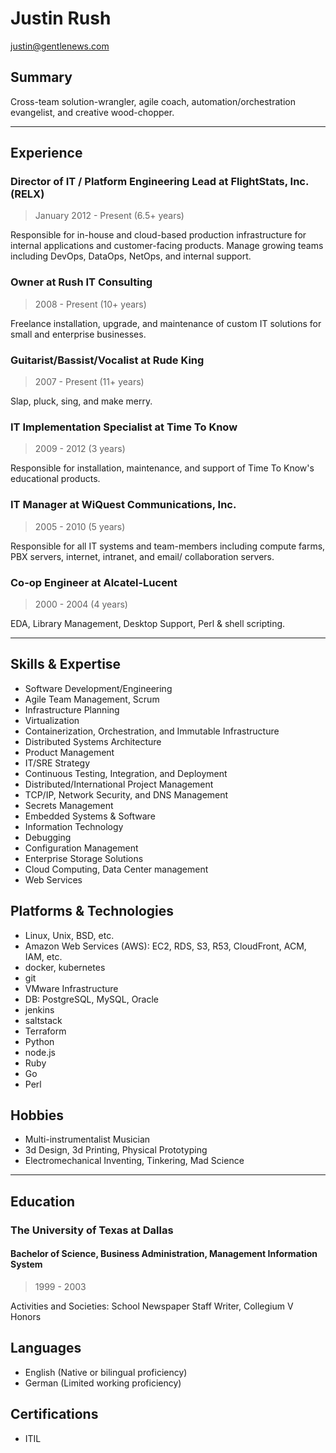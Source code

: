 # Justin Rush
<justin@gentlenews.com>

## Summary

Cross-team solution-wrangler, agile coach, automation/orchestration evangelist, and creative wood-chopper.

---

## Experience

### Director of IT / Platform Engineering Lead at FlightStats, Inc. (RELX) 
> January 2012 - Present (6.5+ years)

Responsible for in-house and cloud-based production infrastructure for internal applications and customer-facing
products. Manage growing teams including DevOps, DataOps, NetOps, and internal support.

### Owner at Rush IT Consulting
> 2008 - Present (10+ years)

Freelance installation, upgrade, and maintenance of custom IT solutions for small and enterprise businesses.

### Guitarist/Bassist/Vocalist at Rude King
> 2007 - Present (11+ years)

Slap, pluck, sing, and make merry.


### IT Implementation Specialist at Time To Know
> 2009 - 2012 (3 years)

Responsible for installation, maintenance, and support of Time To Know's educational products.

### IT Manager at WiQuest Communications, Inc.
> 2005 - 2010 (5 years)

Responsible for all IT systems and team-members including compute farms, PBX servers, internet, intranet, and email/
collaboration servers.

### Co-op Engineer at Alcatel-Lucent
> 2000 - 2004 (4 years)

EDA, Library Management, Desktop Support, Perl & shell scripting.

---

## Skills & Expertise
* Software Development/Engineering
* Agile Team Management, Scrum
* Infrastructure Planning
* Virtualization
* Containerization, Orchestration, and Immutable Infrastructure
* Distributed Systems Architecture
* Product Management
* IT/SRE Strategy
* Continuous Testing, Integration, and Deployment
* Distributed/International Project Management
* TCP/IP, Network Security, and DNS Management
* Secrets Management
* Embedded Systems & Software
* Information Technology
* Debugging
* Configuration Management
* Enterprise Storage Solutions
* Cloud Computing, Data Center management
* Web Services

## Platforms & Technologies
* Linux, Unix, BSD, etc.
* Amazon Web Services (AWS): EC2, RDS, S3, R53, CloudFront, ACM, IAM, etc.
* docker, kubernetes
* git
* VMware Infrastructure
* DB: PostgreSQL, MySQL, Oracle
* jenkins
* saltstack
* Terraform
* Python
* node.js
* Ruby
* Go
* Perl

## Hobbies
* Multi-instrumentalist Musician
* 3d Design, 3d Printing, Physical Prototyping
* Electromechanical Inventing, Tinkering, Mad Science


---

## Education
### The University of Texas at Dallas
#### Bachelor of Science, Business Administration, Management Information System
> 1999 - 2003

Activities and Societies: School Newspaper Staff Writer, Collegium V Honors


## Languages
* English (Native or bilingual proficiency)
* German (Limited working proficiency)

## Certifications
* ITIL
 
